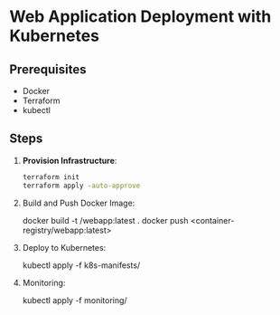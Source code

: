 # Web Application Deployment with Kubernetes

## Prerequisites
- Docker
- Terraform
- kubectl

## Steps
1. **Provision Infrastructure**:
   ```bash
   terraform init
   terraform apply -auto-approve

2. Build and Push Docker Image:

   docker build -t <container-registry>/webapp:latest .
   docker push <container-registry/webapp:latest>

3. Deploy to Kubernetes:

   kubectl apply -f k8s-manifests/

4. Monitoring:

   kubectl apply -f monitoring/

